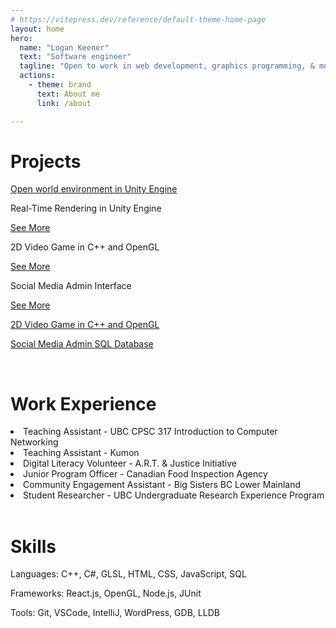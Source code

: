 ```yaml
---
# https://vitepress.dev/reference/default-theme-home-page
layout: home
hero:
  name: "Logan Keener"
  text: "Software engineer"
  tagline: "Open to work in web development, graphics programming, & more."
  actions:
    - theme: brand
      text: About me
      link: /about

---
```

<h1>Projects</h1>

[Open world environment in Unity Engine](/open-world-render.md)


<div :class="$style.card">
  <div :class="$style.cardTitle">
  Real-Time Rendering in Unity Engine
  
  <a href="/open-world-render">See More</a>
  </div>
</div>

<div :class="$style.card">
  <div :class="$style.cardTitle">
  2D Video Game in C++ and OpenGL

  <a href="/eviction-game">See More</a>
  </div>
</div>

<div :class="$style.card">
  <div :class="$style.cardTitle">
  Social Media Admin Interface

  <a href="/304-project">See More</a>
  </div>
</div>


[2D Video Game in C++ and OpenGL](/eviction-game.md)

[Social Media Admin SQL Database](/304-project.md)

<br/>

<h1>Work Experience</h1>

<li>Teaching Assistant - UBC CPSC 317 Introduction to Computer Networking</li>
<li>Teaching Assistant - Kumon</li>
<li>Digital Literacy Volunteer - A.R.T. & Justice Initiative</li>
<li>Junior Program Officer - Canadian Food Inspection Agency</li>
<li>Community Engagement Assistant - Big Sisters BC Lower Mainland</li>
<li>Student Researcher - UBC Undergraduate Research Experience Program</li>

<br/>

<h1>Skills</h1>

<!-- put this in a flex display with two columns -->

Languages: C++, C#, GLSL, HTML, CSS, JavaScript, SQL

Frameworks: React.js, OpenGL, Node.js, JUnit

Tools: Git, VSCode, IntelliJ, WordPress, GDB, LLDB

<style module>
  .card {
    box-shadow: 0 1px 4px 0 #000000;
    width: 36%;
    border-radius: 25px;
    background-color:rgb(238, 242, 245, 0.4);
    display: grid;
    grid-column: 1;
    grid-row: 2;
    margin-bottom: 10%;
    height: 250px;
}

  .card:hover {
      box-shadow: 1px 2px 5px 1px #000000;
      font-weight: bold;
      transition: 0.2s;
  }

  .cardTitle {
      font-size: 30px;
      text-align: center;
      margin-inline: 10%;
      height: 120px;
      margin-top: 10%;
      line-height: 35px;
      color:rgb(53, 53, 55);
  }
</style>